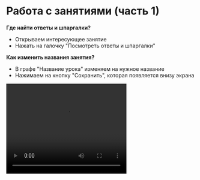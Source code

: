 # Работа с занятиями (часть 1)


**Где найти ответы и шпаргалки?**
- Открываем интересующее занятие
- Нажать на галочку "Посмотреть ответы и шпаргалки"

**Как изменить названия занятия?**
- В графе "Название урока" изменяем на нужное название
- Нажимаем на кнопку "Сохранить", которая появляется внизу экрана


<video width="320" height="240" controls=true src="https://s3-eu-west-1.amazonaws.com/edu-prod/video/help_videos/4.mp4" type="video/mp4" />
